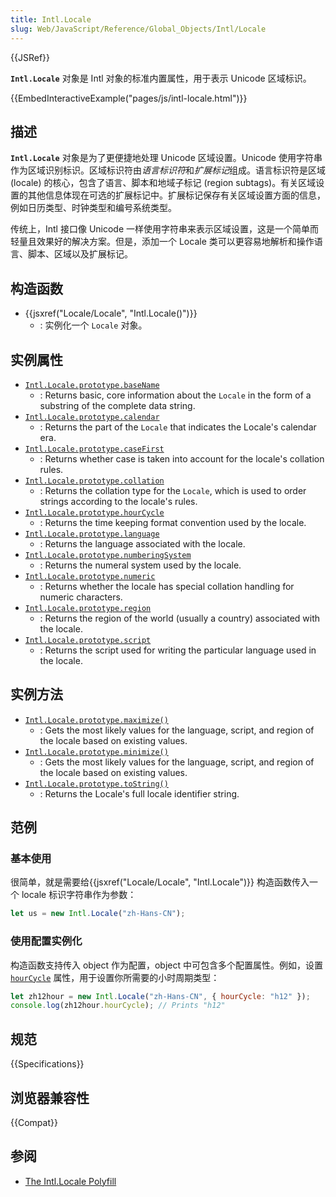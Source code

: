 ```yaml
---
title: Intl.Locale
slug: Web/JavaScript/Reference/Global_Objects/Intl/Locale
---
```


{{JSRef}}

**`Intl.Locale`** 对象是 Intl 对象的标准内置属性，用于表示 Unicode 区域标识。

{{EmbedInteractiveExample("pages/js/intl-locale.html")}}

## 描述

**`Intl.Locale`** 对象是为了更便捷地处理 Unicode 区域设置。Unicode 使用字符串作为区域识别标识。区域标识符由*语言标识符*和*扩展标记*组成。语言标识符是区域 (locale) 的核心，包含了语言、脚本和地域子标记 (region subtags)。有关区域设置的其他信息体现在可选的扩展标记中。扩展标记保存有关区域设置方面的信息，例如日历类型、时钟类型和编号系统类型。

传统上，Intl 接口像 Unicode 一样使用字符串来表示区域设置，这是一个简单而轻量且效果好的解决方案。但是，添加一个 Locale 类可以更容易地解析和操作语言、脚本、区域以及扩展标记。

## 构造函数

- {{jsxref("Locale/Locale", "Intl.Locale()")}}
  - : 实例化一个 `Locale` 对象。

## 实例属性

- [`Intl.Locale.prototype.baseName`](/zh-CN/docs/Web/JavaScript/Reference/Global_Objects/Intl/Locale/baseName)
  - : Returns basic, core information about the `Locale` in the form of a substring of the complete data string.
- [`Intl.Locale.prototype.calendar`](/zh-CN/docs/Web/JavaScript/Reference/Global_Objects/Intl/Locale/calendar)
  - : Returns the part of the `Locale` that indicates the Locale's calendar era.
- [`Intl.Locale.prototype.caseFirst`](/zh-CN/docs/Web/JavaScript/Reference/Global_Objects/Intl/Locale/caseFirst)
  - : Returns whether case is taken into account for the locale's collation rules.
- [`Intl.Locale.prototype.collation`](/zh-CN/docs/Web/JavaScript/Reference/Global_Objects/Intl/Locale/collation)
  - : Returns the collation type for the `Locale`, which is used to order strings according to the locale's rules.
- [`Intl.Locale.prototype.hourCycle`](/zh-CN/docs/Web/JavaScript/Reference/Global_Objects/Intl/Locale/hourCycle)
  - : Returns the time keeping format convention used by the locale.
- [`Intl.Locale.prototype.language`](/zh-CN/docs/Web/JavaScript/Reference/Global_Objects/Intl/Locale/language)
  - : Returns the language associated with the locale.
- [`Intl.Locale.prototype.numberingSystem`](/zh-CN/docs/Web/JavaScript/Reference/Global_Objects/Intl/Locale/numberingSystem)
  - : Returns the numeral system used by the locale.
- [`Intl.Locale.prototype.numeric`](/zh-CN/docs/Web/JavaScript/Reference/Global_Objects/Intl/Locale/numeric)
  - : Returns whether the locale has special collation handling for numeric characters.
- [`Intl.Locale.prototype.region`](/zh-CN/docs/Web/JavaScript/Reference/Global_Objects/Intl/Locale/region)
  - : Returns the region of the world (usually a country) associated with the locale.
- [`Intl.Locale.prototype.script`](/zh-CN/docs/Web/JavaScript/Reference/Global_Objects/Intl/Locale/script)
  - : Returns the script used for writing the particular language used in the locale.

## 实例方法

- [`Intl.Locale.prototype.maximize()`](/zh-CN/docs/Web/JavaScript/Reference/Global_Objects/Intl/Locale/maximize)
  - : Gets the most likely values for the language, script, and region of the locale based on existing values.
- [`Intl.Locale.prototype.minimize()`](/zh-CN/docs/Web/JavaScript/Reference/Global_Objects/Intl/Locale/minimize)
  - : Gets the most likely values for the language, script, and region of the locale based on existing values.
- [`Intl.Locale.prototype.toString()`](/zh-CN/docs/Web/JavaScript/Reference/Global_Objects/Intl/Locale/toString)
  - : Returns the Locale's full locale identifier string.

## 范例

### 基本使用

很简单，就是需要给{{jsxref("Locale/Locale", "Intl.Locale")}} 构造函数传入一个 locale 标识字符串作为参数：

```js
let us = new Intl.Locale("zh-Hans-CN");
```

### 使用配置实例化

构造函数支持传入 object 作为配置，object 中可包含多个配置属性。例如，设置 [`hourCycle`](/zh-CN/docs/Web/JavaScript/Reference/Global_Objects/Intl/Locale/hourCycle) 属性，用于设置你所需要的小时周期类型：

```js
let zh12hour = new Intl.Locale("zh-Hans-CN", { hourCycle: "h12" });
console.log(zh12hour.hourCycle); // Prints "h12"
```

## 规范

{{Specifications}}

## 浏览器兼容性

{{Compat}}

## 参阅

- [The Intl.Locale Polyfill](https://github.com/zbraniecki/Intl.js/tree/intllocale)
